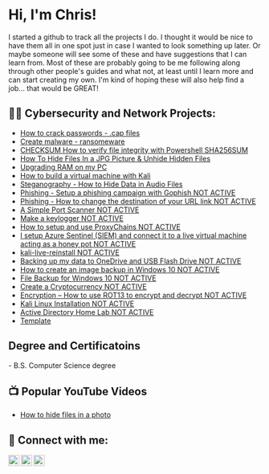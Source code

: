 <h1>Hi, I'm Chris!</h1>
 I started a github to track all the projects I do. I thought it would be nice to have them all in one spot just in case I wanted to look something up later. Or maybe someone will see some of these and have suggestions that I can learn from. Most of these are probably going to be me following along through other people's guides and what not, at least until I learn more and can start creating my own. I'm kind of hoping these will also help find a job... that would be GREAT!</h1>

<h2>👨‍💻 Cybersecurity and Network Projects:</h2>

  - [How to crack passwords - .cap files](https://github.com/cg852007/How-to-crack-passwords---.cap-files)
  - [Create malware - ransomeware](https://github.com/cg852007/Create-malware---ransomeware)
  - [CHECKSUM How to verify file integrity with Powershell SHA256SUM](https://github.com/cg852007/CHECKSUM-How-to-verify-file-integrity-with-Powershell-SHA256SUM)
  - [How To Hide Files In a JPG Picture & Unhide Hidden Files](https://github.com/cg852007/How-To-Hide-Files-In-A-JPEG)
  - [Upgrading RAM on my PC](https://github.com/cg852007/Upgrading-RAM-on-my-PC)
  - [How to build a virtual machine with Kali](https://github.com/cg852007/How-to-build-a-virtual-machine-with-Kali)
  - [Steganography - How to Hide Data in Audio Files](https://github.com/cg852007/Steganography-How-to-Hide-Data-in-Audio-Files)
  - [Phishing - Setup a phishing campaign with Gophish NOT ACTIVE](https://github.com/cg852007/LABURL)
  - [Phishing - How to change the destination of your URL link NOT ACTIVE](https://github.com/cg852007/LABURL)
  - [A Simple Port Scanner NOT ACTIVE](https://github.com/cg852007/LABURL)
  - [Make a keylogger NOT ACTIVE](https://github.com/cg852007/LABURL)
  - [How to setup and use ProxyChains NOT ACTIVE](https://github.com/cg852007/LABURL)
  - [I setup Azure Sentinel (SIEM) and connect it to a live virtual machine acting as a honey pot NOT ACTIVE](https://github.com/cg852007/LABURL)
  - [kali-live-reinstall NOT ACTIVE](https://github.com/cg852007/LABURL)
  - [Backing up my data to OneDrive and USB Flash Drive NOT ACTIVE](https://github.com/cg852007/LABURL)
  - [How to create an image backup in Windows 10 NOT ACTIVE](https://github.com/cg852007/LABURL)
  - [File Backup for Windows 10 NOT ACTIVE](https://github.com/cg852007/LABURL)
  - [Create a Cryptocurrency NOT ACTIVE](https://github.com/cg852007/LABURL)
  - [Encryption – How to use ROT13 to encrypt and decrypt NOT ACTIVE](https://github.com/cg852007/LABURL)
  - [Kali Linux Installation NOT ACTIVE](https://github.com/cg852007/LABURL)
  - [Active Directory Home Lab NOT ACTIVE](https://github.com/cg852007/LABURL)
  - [Template](https://github.com/cg852007/LABURL)

<h2>Degree and Certificatoins</h2>
- B.S. Computer Science degree


<h2>📺 Popular YouTube Videos</h2>

- [How to hide files in a photo](https://youtu.be/eTv6_yf2Mm4)


<h2> 🤳 Connect with me:</h2>

[<img align="left" alt="cg852007 | YouTube" width="22px" src="https://cdn.jsdelivr.net/npm/simple-icons@v3/icons/youtube.svg" />][youtube]
[<img align="left" alt="cg852007 | Twitter" width="22px" src="https://cdn.jsdelivr.net/npm/simple-icons@v3/icons/twitter.svg" />][twitter]
[<img align="left" alt="cg852007 | LinkedIn" width="22px" src="https://cdn.jsdelivr.net/npm/simple-icons@v3/icons/linkedin.svg" />][linkedin]

[twitter]: https://twitter.com/Chris92469094
[youtube]: https://www.youtube.com/channel/UCpXLj2y37AwPs6BIt9yTtuA
[linkedin]: https://linkedin.com/in/gray-christopher

<!--
**cg852007/cg852007** is a ✨ _special_ ✨ repository because its `README.md` (this file) appears on your GitHub profile.

Here are some ideas to get you started:

- 🔭 I’m currently working on ...
- 🌱 I’m currently learning ...
- 👯 I’m looking to collaborate on ...
- 🤔 I’m looking for help with ...
- 💬 Ask me about ...
- 📫 How to reach me: ...
- 😄 Pronouns: ...
- ⚡ Fun fact: ...
-->
